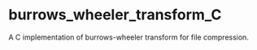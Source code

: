 # burrows_wheeler_transform_C
A C implementation of burrows-wheeler transform for file compression.

